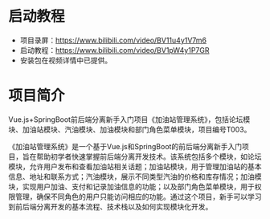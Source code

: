 # 启动教程

- 项目录屏：https://www.bilibili.com/video/BV11u4y1V7m6
- 启动教程：https://www.bilibili.com/video/BV1pW4y1P7GR
- 安装包在视频详情中已提供。


# 项目简介
Vue.js+SpringBoot前后端分离新手入门项目《加油站管理系统》，包括论坛模块、加油站模块、汽油模块、加油模块和部门角色菜单模块，项目编号T003。

《加油站管理系统》是一个基于Vue.js和SpringBoot的前后端分离新手入门项目，旨在帮助初学者快速掌握前后端分离开发技术。该系统包括多个模块，如论坛模块，允许用户发布和查看加油站相关话题；加油站模块，用于管理加油站的基本信息、地址和联系方式；汽油模块，展示不同类型汽油的价格和库存情况；加油模块，实现用户加油、支付和记录加油信息的功能；以及部门角色菜单模块，用于权限管理，确保不同角色的用户只能访问相应的功能。通过这个项目，新手可以学习到前后端分离开发的基本流程、技术栈以及如何实现模块化开发。